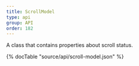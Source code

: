 ```yaml
---
title: ScrollModel
type: api
group: API
order: 182
---
```

A class that contains properties about scroll status.

{% docTable "source/api/scroll-model.json" %}


